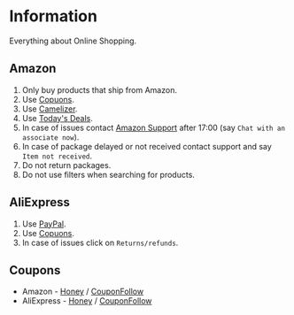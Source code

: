 # Information

Everything about Online Shopping.

## Amazon

1. Only buy products that ship from Amazon.
1. Use [Copuons](https://github.com/ByKsTv/Everything/tree/main/Online_Shopping#coupons).
1. Use [Camelizer](https://camelcamelcamel.com/camelizer).
1. Use [Today's Deals](https://www.amazon.com/gp/goldbox).
1. In case of issues contact [Amazon Support](https://www.amazon.com/message-us?paradigm=foresight) after 17:00 (say `Chat with an associate now`).
1. In case of package delayed or not received contact support and say `Item not received`.
1. Do not return packages.
1. Do not use filters when searching for products.

## AliExpress

1. Use [PayPal](https://www.paypal.com/).
1. Use [Copuons](https://github.com/ByKsTv/Everything/tree/main/Online_Shopping#coupons).
1. In case of issues click on `Returns/refunds`.

## Coupons

- Amazon - [Honey](https://www.joinhoney.com/shop/amazon) / [CouponFollow](https://couponfollow.com/site/amazon.com)
- AliExpress - [Honey](https://www.joinhoney.com/shop/aliexpress) / [CouponFollow](https://couponfollow.com/site/aliexpress.com)
